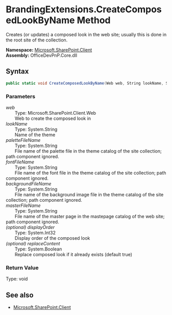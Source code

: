 # BrandingExtensions.CreateComposedLookByName Method  
Creates (or updates) a composed look in the web site; usually this is done in the root site of the collection.  

**Namespace:** [Microsoft.SharePoint.Client](Microsoft.SharePoint.Client.md)  
**Assembly:** OfficeDevPnP.Core.dll  
## Syntax
```C#
public static void CreateComposedLookByName(Web web, String lookName, String paletteFileName, String fontFileName, String backgroundFileName, String masterFileName, Int32 displayOrder, Boolean replaceContent)
```
### Parameters
*web*  
&emsp;&emsp;Type: Microsoft.SharePoint.Client.Web  
&emsp;&emsp;Web to create the composed look in  
*lookName*  
&emsp;&emsp;Type: System.String  
&emsp;&emsp;Name of the theme  
*paletteFileName*  
&emsp;&emsp;Type: System.String  
&emsp;&emsp;File name of the palette file in the theme catalog of the site collection; path component ignored.  
*fontFileName*  
&emsp;&emsp;Type: System.String  
&emsp;&emsp;File name of the font file in the theme catalog of the site collection; path component ignored.  
*backgroundFileName*  
&emsp;&emsp;Type: System.String  
&emsp;&emsp;File name of the background image file in the theme catalog of the site collection; path component ignored.  
*masterFileName*  
&emsp;&emsp;Type: System.String  
&emsp;&emsp;File name of the master page in the mastepage catalog of the web site; path component ignored.  
*(optional) displayOrder*  
&emsp;&emsp;Type: System.Int32  
&emsp;&emsp;Display order of the composed look  
*(optional) replaceContent*  
&emsp;&emsp;Type: System.Boolean  
&emsp;&emsp;Replace composed look if it already exists (default true)  
### Return Value
Type: void  

## See also
- [Microsoft.SharePoint.Client](Microsoft.SharePoint.Client.md)
